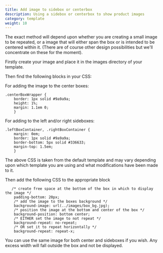 ```yaml
---
title: Add image to sidebox or centerbox
description: Using a sidebox or centerbox to show product images 
category: template
weight: 10
---
```


The exact method will depend upon whether you are creating a small image to be repeated, or a image that will either span the box or is intended to be centered within it. (There are of course other design possibilities but we'll concentrate on these for the moment).

Firstly create your image and place it in the images directory of your template.

Then find the following blocks in your CSS:

For adding the image to the center boxes:
```
.centerBoxWrapper {
    border: 1px solid #9a9a9a;
    height: 1%;
    margin: 1.1em 0;
    }
```

For adding to the left and/or right sideboxes:
```
.leftBoxContainer, .rightBoxContainer {
    margin: 0em;
    border: 1px solid #9a9a9a;
    border-bottom: 5px solid #336633;
    margin-top: 1.5em;
    }
```

The above CSS is taken from the default template and may vary depending upon which template you are using and what modifications have been made to it.

Then add the following CSS to the appropriate block
```
   /* create free space at the bottom of the box in which to display the image */
    padding-bottom: 20px;
    /* add the image to the boxes background */
    background-image: url(../images/box_bg.jpg);
    /* position the image at the bottom and center of the box */
    background-position: bottom center;
    /* EITHER set the image to not repeat */
    background-repeat: no-repeat;
    /* OR set it to repeat horizontally */
    background-repeat: repeat-x;
```

You can use the same image for both center and sideboxes if you wish. Any excess width will fall outside the box and not be displayed.

